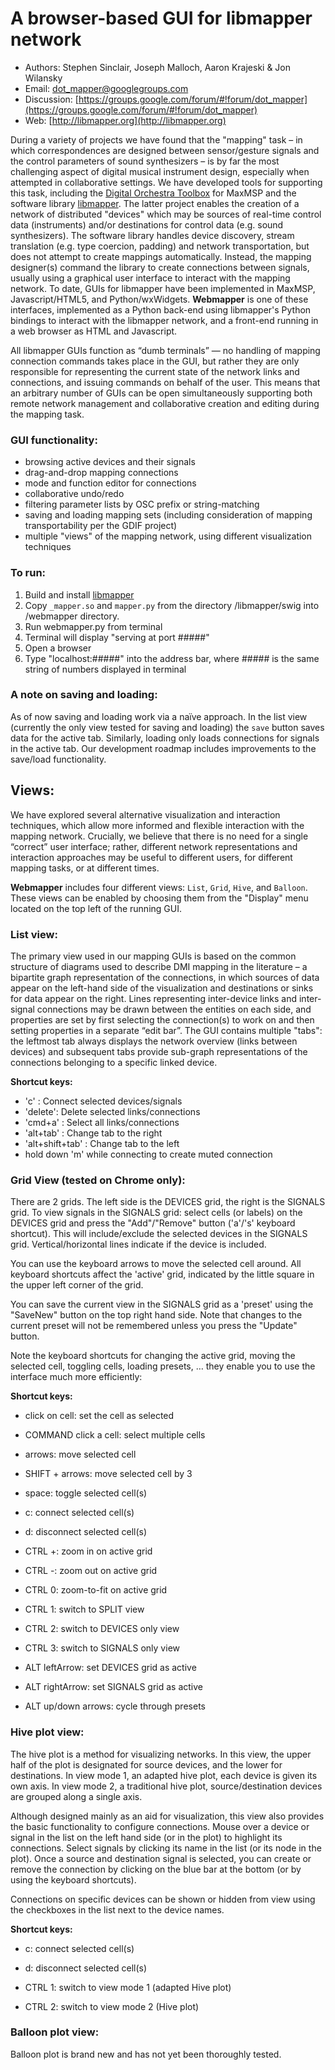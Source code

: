 A browser-based GUI for libmapper network
=========================================

- Authors: Stephen Sinclair, Joseph Malloch, Aaron Krajeski & Jon Wilansky
- Email: [dot_mapper@googlegroups.com](mailto:dot_mapper@googlegroups.com)
- Discussion: [https://groups.google.com/forum/#!forum/dot_mapper](https://groups.google.com/forum/#!forum/dot_mapper)
- Web: [http://libmapper.org](http://libmapper.org)

During a variety of projects we have found that the "mapping" task – in which correspondences are designed between sensor/gesture signals and the control parameters of sound synthesizers – is by far the most challenging aspect of digital musical instrument design, especially when attempted in collaborative settings. We have developed tools for supporting this task, including the [Digital Orchestra Toolbox](http://idmil.org/dot) for MaxMSP and the software library [libmapper](https://github.com/libmapper/libmapper). The latter project enables the creation of a network of distributed "devices" which may be sources of real-time control data (instruments) and/or destinations for control data (e.g. sound synthesizers). The software library handles device discovery, stream translation (e.g. type coercion, padding) and network transportation, but does not attempt to create mappings automatically. Instead, the mapping designer(s) command the library to create connections between signals, usually using a graphical user interface to interact with the mapping network. To date, GUIs for libmapper have been implemented in MaxMSP, Javascript/HTML5, and Python/wxWidgets. **Webmapper** is one of these interfaces, implemented as a Python back-end using libmapper's Python bindings to interact with the libmapper network, and a front-end running in a web browser as HTML and Javascript. 

All libmapper GUIs function as “dumb terminals” — no handling of mapping connection commands takes place in the GUI, but rather they are only responsible for representing the current state of the network links and connections, and issuing commands on behalf of the user. This means that an arbitrary number of GUIs can be open simultaneously supporting both remote network management and collaborative creation and editing during the mapping task.

### GUI functionality:

* browsing active devices and their signals
* drag-and-drop mapping connections
* mode and function editor for connections
* collaborative undo/redo
* filtering parameter lists by OSC prefix or string-matching
* saving and loading mapping sets (including consideration of mapping transportability per the GDIF project)
* multiple "views" of the mapping network, using different visualization techniques

### To run:

1. Build and install [libmapper](https://github.com/libmapper/libmapper)
1. Copy `_mapper.so` and `mapper.py` from the directory /libmapper/swig into /webmapper directory.
2. Run webmapper.py from terminal
3. Terminal will display "serving at port #####"
4. Open a browser
5. Type "localhost:#####" into the address bar, where ##### is the same string of numbers displayed in terminal

### A note on saving and loading:

As of now saving and loading work via a naïve approach. In the list view (currently the only view tested for saving and loading) the `save` button saves data for the active tab. Similarly, loading only loads connections for signals in the active tab. Our development roadmap includes improvements to the save/load functionality.


Views:
------

We have explored several alternative visualization and interaction techniques, which allow more informed and flexible interaction with the mapping network. Crucially, we believe that there is no need for a single “correct” user interface; rather, different network representations and interaction approaches may be useful to different users, for different mapping tasks, or at different times.

**Webmapper** includes four different views: `List`, `Grid`, `Hive`, and `Balloon`. These views can be enabled by choosing them from the "Display" menu located on the top left of the running GUI.


### List view:

The primary view used in our mapping GUIs is based on the common structure of diagrams used to describe DMI mapping in the literature – a bipartite graph representation of the connections, in which sources of data appear on the left-hand side of the visualization and destinations or sinks for data appear on the right. Lines representing inter-device links and inter-signal connections may be drawn between the entities on each side, and properties are set by first selecting the connection(s) to work on and then setting properties in a separate “edit bar”. The GUI contains multiple "tabs": the leftmost tab always displays the network overview (links between devices) and subsequent tabs provide sub-graph representations of the connections belonging to a specific linked device.

**Shortcut keys:**

* 'c' : Connect selected devices/signals
* 'delete': Delete selected links/connections
* 'cmd+a'    : Select all links/connections
* 'alt+tab' : Change tab to the right
* 'alt+shift+tab' : Change tab to the left
* hold down 'm' while connecting to create muted connection


### Grid View (tested on Chrome only):

There are 2 grids. The left side is the DEVICES grid, the right is the SIGNALS grid. To view signals in the SIGNALS grid: select cells (or labels) on the DEVICES grid and press the "Add"/"Remove" button ('a'/'s' keyboard shortcut). This will include/exclude the selected devices in the SIGNALS grid. Vertical/horizontal lines indicate if the device is included. 

You can use the keyboard arrows to move the selected cell around. All keyboard shortcuts affect the 'active' grid, indicated by the little square in the upper left corner of the grid.

You can save the current view in the SIGNALS grid as a 'preset' using the "SaveNew" button on the top right hand side. Note that changes to the current preset will not be remembered unless you press the "Update" button.

Note the keyboard shortcuts for changing the active grid, moving the selected cell, toggling cells, loading presets, … they enable you to use the interface much more efficiently:

**Shortcut keys:**

* click on cell: set the cell as selected
* COMMAND click a cell: select multiple cells
* arrows: move selected cell
* SHIFT + arrows: move selected cell by 3
* space: toggle selected cell(s)
* c: connect selected cell(s)
* d: disconnect selected cell(s)

* CTRL +: zoom in on active grid
* CTRL -: zoom out on active grid
* CTRL 0: zoom-to-fit on active grid
* CTRL 1: switch to SPLIT view
* CTRL 2: switch to DEVICES only view
* CTRL 3: switch to SIGNALS only view

* ALT leftArrow: set DEVICES grid as active
* ALT rightArrow: set SIGNALS grid as active
* ALT up/down arrows: cycle through presets


### Hive plot view:


The hive plot is a method for visualizing networks. In this view, the upper half of the plot is designated for source devices, and the lower for destinations. In view mode 1, an adapted hive plot, each device is given its own axis. In view mode 2, a traditional hive plot, source/destination devices are grouped along a single axis. 

Although designed mainly as an aid for visualization, this view also provides the basic functionality to configure connections. Mouse over a device or signal in the list on the left hand side (or in the plot) to highlight its connections. Select signals by clicking its name in the list (or its node in the plot). Once a source and destination signal is selected, you can create or remove the connection by clicking on the blue bar at the bottom (or by using the keyboard shortcuts). 

Connections on specific devices can be shown or hidden from view using the checkboxes in the list next to the device names.

**Shortcut keys:**

* c: connect selected cell(s)
* d: disconnect selected cell(s)

* CTRL 1: switch to view mode 1 (adapted Hive plot)
* CTRL 2: switch to view mode 2 (Hive plot)


### Balloon plot view:

Balloon plot is brand new and has not yet been thoroughly tested.





